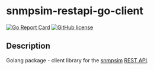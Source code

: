 # snmpsim-restapi-go-client
[![Go Report Card](https://goreportcard.com/badge/github.com/inexio/snmpsim-restapi-go-client)](https://goreportcard.com/report/github.com/inexio/snmpsim-restapi-go-client)
[![GitHub license](https://img.shields.io/badge/license-BSD-blue.svg)](https://github.com/inexio/check_eve_ng/blob/master/LICENSE)

## Description
Golang package - client library for the [snmpsim](https://github.com/etingof/snmpsim) [REST API](https://github.com/etingof/snmpsim-control-plane).

